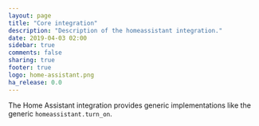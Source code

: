 ```yaml
---
layout: page
title: "Core integration"
description: "Description of the homeassistant integration."
date: 2019-04-03 02:00
sidebar: true
comments: false
sharing: true
footer: true
logo: home-assistant.png
ha_release: 0.0
---
```


The Home Assistant integration provides generic implementations like the generic `homeassistant.turn_on`.
